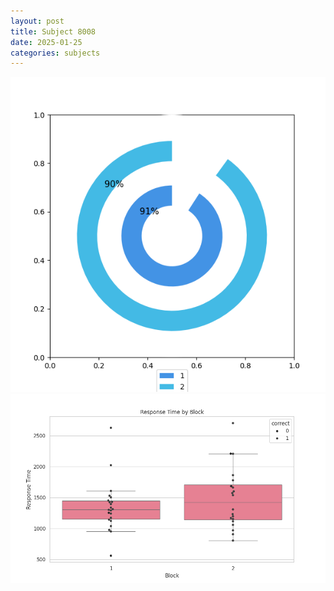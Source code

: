 ```yaml
---
layout: post
title: Subject 8008
date: 2025-01-25
categories: subjects
---
```


![](data/8008/run-21/8008__acc_test.png)
![](data/8008/run-21/8008_rt.png)
